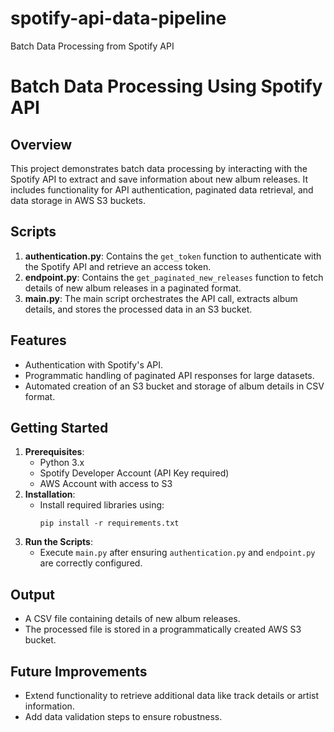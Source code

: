 # spotify-api-data-pipeline
Batch Data Processing from Spotify API

# Batch Data Processing Using Spotify API

## Overview
This project demonstrates batch data processing by interacting with the Spotify API to extract and save information about new album releases. It includes functionality for API authentication, paginated data retrieval, and data storage in AWS S3 buckets.

## Scripts
1. **authentication.py**: Contains the `get_token` function to authenticate with the Spotify API and retrieve an access token.
2. **endpoint.py**: Contains the `get_paginated_new_releases` function to fetch details of new album releases in a paginated format.
3. **main.py**: The main script orchestrates the API call, extracts album details, and stores the processed data in an S3 bucket.

## Features
- Authentication with Spotify's API.
- Programmatic handling of paginated API responses for large datasets.
- Automated creation of an S3 bucket and storage of album details in CSV format.

## Getting Started
1. **Prerequisites**:
   - Python 3.x
   - Spotify Developer Account (API Key required)
   - AWS Account with access to S3
2. **Installation**:
   - Install required libraries using:
     ```
     pip install -r requirements.txt
     ```
3. **Run the Scripts**:
   - Execute `main.py` after ensuring `authentication.py` and `endpoint.py` are correctly configured.

## Output
- A CSV file containing details of new album releases.
- The processed file is stored in a programmatically created AWS S3 bucket.

## Future Improvements
- Extend functionality to retrieve additional data like track details or artist information.
- Add data validation steps to ensure robustness.
